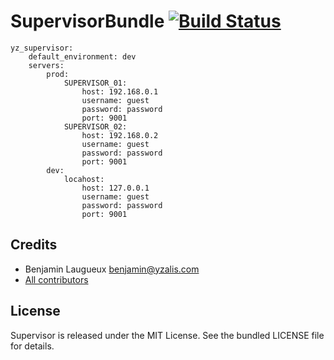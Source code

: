 # SupervisorBundle [![Build Status](https://secure.travis-ci.org/yzalis/SupervisorBundle.png)](http://travis-ci.org/yzalis/SupervisorBundle)

```
yz_supervisor:
    default_environment: dev
    servers:
        prod:
            SUPERVISOR_01:
                host: 192.168.0.1
                username: guest
                password: password
                port: 9001
            SUPERVISOR_02:
                host: 192.168.0.2
                username: guest
                password: password
                port: 9001
        dev:
            locahost:
                host: 127.0.0.1
                username: guest
                password: password
                port: 9001
```


## Credits

* Benjamin Laugueux <benjamin@yzalis.com>
* [All contributors](https://github.com/yzalis/SupervisorBundle/contributors)

## License

Supervisor is released under the MIT License. See the bundled LICENSE file for details.
